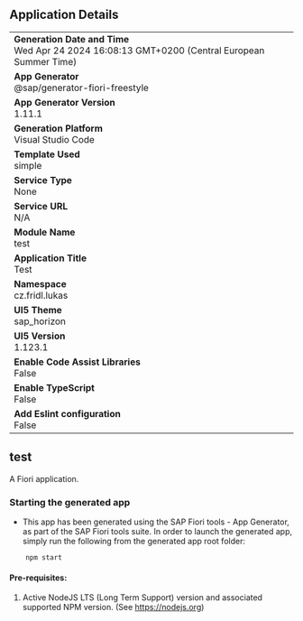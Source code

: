 ## Application Details
|               |
| ------------- |
|**Generation Date and Time**<br>Wed Apr 24 2024 16:08:13 GMT+0200 (Central European Summer Time)|
|**App Generator**<br>@sap/generator-fiori-freestyle|
|**App Generator Version**<br>1.11.1|
|**Generation Platform**<br>Visual Studio Code|
|**Template Used**<br>simple|
|**Service Type**<br>None|
|**Service URL**<br>N/A
|**Module Name**<br>test|
|**Application Title**<br>Test|
|**Namespace**<br>cz.fridl.lukas|
|**UI5 Theme**<br>sap_horizon|
|**UI5 Version**<br>1.123.1|
|**Enable Code Assist Libraries**<br>False|
|**Enable TypeScript**<br>False|
|**Add Eslint configuration**<br>False|

## test

A Fiori application.

### Starting the generated app

-   This app has been generated using the SAP Fiori tools - App Generator, as part of the SAP Fiori tools suite.  In order to launch the generated app, simply run the following from the generated app root folder:

```
    npm start
```

#### Pre-requisites:

1. Active NodeJS LTS (Long Term Support) version and associated supported NPM version.  (See https://nodejs.org)


